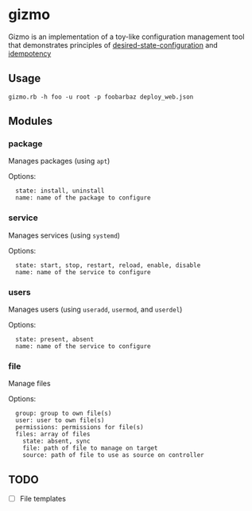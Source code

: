 gizmo
=====

Gizmo is an implementation of a toy-like configuration management tool that demonstrates principles of [desired-state-configuration]() and [idempotency](https://en.wikipedia.org/wiki/Idempotence)


Usage
-----
```
gizmo.rb -h foo -u root -p foobarbaz deploy_web.json
```

Modules
-------

### package

Manages packages (using `apt`)

Options:
```
  state: install, uninstall
  name: name of the package to configure
```

### service

Manages services (using `systemd`)

Options:
```
  state: start, stop, restart, reload, enable, disable
  name: name of the service to configure
```

### users

Manages users (using `useradd`, `usermod`, and `userdel`)

Options:
```
  state: present, absent
  name: name of the service to configure
```

### file

Manage files

Options:
```
  group: group to own file(s)
  user: user to own file(s)
  permissions: permissions for file(s)
  files: array of files
    state: absent, sync
    file: path of file to manage on target
    source: path of file to use as source on controller
```


TODO
----

 - [ ] File templates
